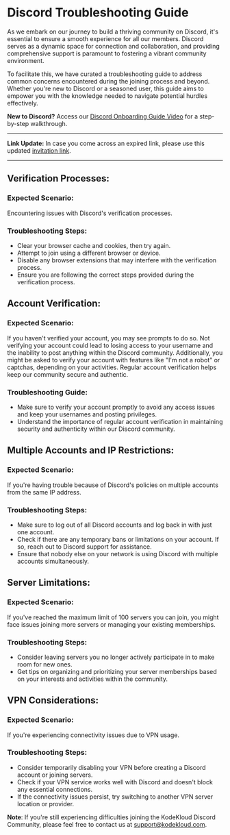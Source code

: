 # Discord Troubleshooting Guide

As we embark on our journey to build a thriving community on Discord, it's essential to ensure a smooth experience for all our members. Discord serves as a dynamic space for connection and collaboration, and providing comprehensive support is paramount to fostering a vibrant community environment.

To facilitate this, we have curated a troubleshooting guide to address common concerns encountered during the joining process and beyond. Whether you're new to Discord or a seasoned user, this guide aims to empower you with the knowledge needed to navigate potential hurdles effectively.

**New to Discord?** Access our [Discord Onboarding Guide Video](https://www.loom.com/share/bd30c00301884f4e908576f71357b9ef?sid=67497132-f8c8-41d9-ab83-3df32f403e4a) for a step-by-step walkthrough.

---

**Link Update:** In case you come across an expired link, please use this updated [invitation link](https://discord.gg/Y4Q7pRjyFU).

---

## Verification Processes:

### Expected Scenario:
Encountering issues with Discord's verification processes.

### Troubleshooting Steps:
- Clear your browser cache and cookies, then try again.
- Attempt to join using a different browser or device.
- Disable any browser extensions that may interfere with the verification process.
- Ensure you are following the correct steps provided during the verification process.

## Account Verification:

### Expected Scenario:
If you haven't verified your account, you may see prompts to do so. Not verifying your account could lead to losing access to your username and the inability to post anything within the Discord community. Additionally, you might be asked to verify your account with features like "I'm not a robot" or captchas, depending on your activities. Regular account verification helps keep our community secure and authentic.

### Troubleshooting Guide:
- Make sure to verify your account promptly to avoid any access issues and keep your usernames and posting privileges.
- Understand the importance of regular account verification in maintaining security and authenticity within our Discord community.

## Multiple Accounts and IP Restrictions:

### Expected Scenario:
If you're having trouble because of Discord's policies on multiple accounts from the same IP address.

### Troubleshooting Steps:
- Make sure to log out of all Discord accounts and log back in with just one account.
- Check if there are any temporary bans or limitations on your account. If so, reach out to Discord support for assistance.
- Ensure that nobody else on your network is using Discord with multiple accounts simultaneously.

## Server Limitations:

### Expected Scenario:
If you've reached the maximum limit of 100 servers you can join, you might face issues joining more servers or managing your existing memberships.

### Troubleshooting Steps:
- Consider leaving servers you no longer actively participate in to make room for new ones.
- Get tips on organizing and prioritizing your server memberships based on your interests and activities within the community.

## VPN Considerations:

### Expected Scenario:
If you're experiencing connectivity issues due to VPN usage.

### Troubleshooting Steps:
- Consider temporarily disabling your VPN before creating a Discord account or joining servers.
- Check if your VPN service works well with Discord and doesn't block any essential connections.
- If the connectivity issues persist, try switching to another VPN server location or provider.

**Note**: If you're still experiencing difficulties joining the KodeKloud Discord Community, please feel free to contact us at support@kodekloud.com.
